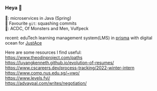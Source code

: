 ### Heya 👋 

💼: microservices in Java (Spring) <br />
📖 Favourite `git`: squashing commits <br />
🎵: ACDC, Of Monsters and Men, Vulfpeck <br />

recent: eduTech learning management system(LMS) in [prisma](https://www.prisma.io/docs/concepts) with digital ocean for [JustAce](https://github.com/JustAceApp)

Here are some resources I find useful: <br />
https://www.theodinproject.com/paths <br />
https://luyangkenneth.github.io/evolution-of-resumes/ <br />
https://www.cscareers.dev/process-tracking/2022-winter-intern <br />
https://www.comp.nus.edu.sg/~vwo/ <br />
https://www.levels.fyi/ <br />
https://advaypal.com/writes/negotiation/ 
